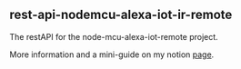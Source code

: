 ## rest-api-nodemcu-alexa-iot-ir-remote

The restAPI for the node-mcu-alexa-iot-remote project.

More information and a mini-guide on my notion [page](https://lupusv.notion.site/Alexa-IOT-IR-Remote-4e1d50421bdd405fad77b60ba695eebb).
